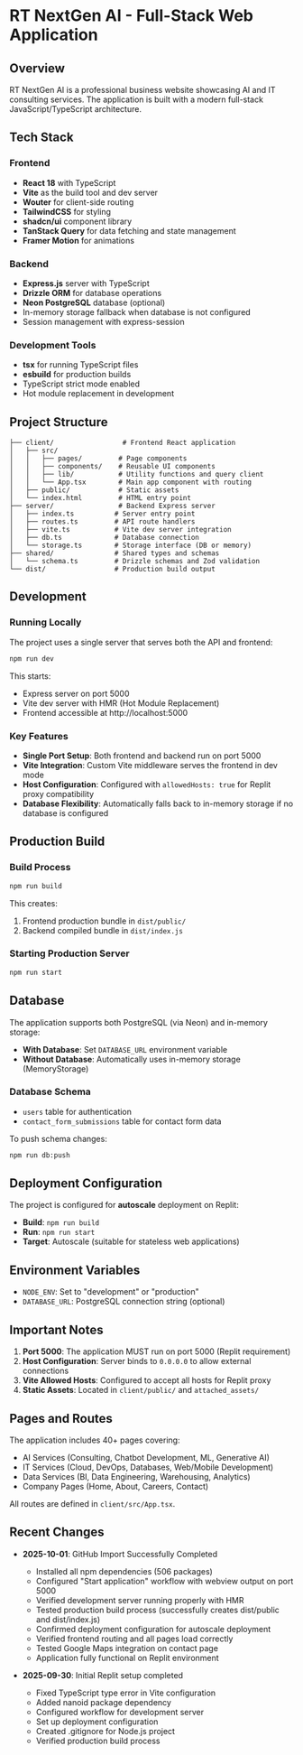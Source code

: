 # RT NextGen AI - Full-Stack Web Application

## Overview
RT NextGen AI is a professional business website showcasing AI and IT consulting services. The application is built with a modern full-stack JavaScript/TypeScript architecture.

## Tech Stack

### Frontend
- **React 18** with TypeScript
- **Vite** as the build tool and dev server
- **Wouter** for client-side routing
- **TailwindCSS** for styling
- **shadcn/ui** component library
- **TanStack Query** for data fetching and state management
- **Framer Motion** for animations

### Backend
- **Express.js** server with TypeScript
- **Drizzle ORM** for database operations
- **Neon PostgreSQL** database (optional)
- In-memory storage fallback when database is not configured
- Session management with express-session

### Development Tools
- **tsx** for running TypeScript files
- **esbuild** for production builds
- TypeScript strict mode enabled
- Hot module replacement in development

## Project Structure

```
├── client/                 # Frontend React application
│   ├── src/
│   │   ├── pages/         # Page components
│   │   ├── components/    # Reusable UI components
│   │   ├── lib/           # Utility functions and query client
│   │   └── App.tsx        # Main app component with routing
│   ├── public/            # Static assets
│   └── index.html         # HTML entry point
├── server/                # Backend Express server
│   ├── index.ts          # Server entry point
│   ├── routes.ts         # API route handlers
│   ├── vite.ts           # Vite dev server integration
│   ├── db.ts             # Database connection
│   └── storage.ts        # Storage interface (DB or memory)
├── shared/               # Shared types and schemas
│   └── schema.ts         # Drizzle schemas and Zod validation
└── dist/                 # Production build output
```

## Development

### Running Locally
The project uses a single server that serves both the API and frontend:

```bash
npm run dev
```

This starts:
- Express server on port 5000
- Vite dev server with HMR (Hot Module Replacement)
- Frontend accessible at http://localhost:5000

### Key Features
- **Single Port Setup**: Both frontend and backend run on port 5000
- **Vite Integration**: Custom Vite middleware serves the frontend in dev mode
- **Host Configuration**: Configured with `allowedHosts: true` for Replit proxy compatibility
- **Database Flexibility**: Automatically falls back to in-memory storage if no database is configured

## Production Build

### Build Process
```bash
npm run build
```

This creates:
1. Frontend production bundle in `dist/public/`
2. Backend compiled bundle in `dist/index.js`

### Starting Production Server
```bash
npm run start
```

## Database

The application supports both PostgreSQL (via Neon) and in-memory storage:

- **With Database**: Set `DATABASE_URL` environment variable
- **Without Database**: Automatically uses in-memory storage (MemoryStorage)

### Database Schema
- `users` table for authentication
- `contact_form_submissions` table for contact form data

To push schema changes:
```bash
npm run db:push
```

## Deployment Configuration

The project is configured for **autoscale** deployment on Replit:
- **Build**: `npm run build`
- **Run**: `npm run start`
- **Target**: Autoscale (suitable for stateless web applications)

## Environment Variables

- `NODE_ENV`: Set to "development" or "production"
- `DATABASE_URL`: PostgreSQL connection string (optional)

## Important Notes

1. **Port 5000**: The application MUST run on port 5000 (Replit requirement)
2. **Host Configuration**: Server binds to `0.0.0.0` to allow external connections
3. **Vite Allowed Hosts**: Configured to accept all hosts for Replit proxy
4. **Static Assets**: Located in `client/public/` and `attached_assets/`

## Pages and Routes

The application includes 40+ pages covering:
- AI Services (Consulting, Chatbot Development, ML, Generative AI)
- IT Services (Cloud, DevOps, Databases, Web/Mobile Development)
- Data Services (BI, Data Engineering, Warehousing, Analytics)
- Company Pages (Home, About, Careers, Contact)

All routes are defined in `client/src/App.tsx`.

## Recent Changes

- **2025-10-01**: GitHub Import Successfully Completed
  - Installed all npm dependencies (506 packages)
  - Configured "Start application" workflow with webview output on port 5000
  - Verified development server running properly with HMR
  - Tested production build process (successfully creates dist/public and dist/index.js)
  - Confirmed deployment configuration for autoscale deployment
  - Verified frontend routing and all pages load correctly
  - Tested Google Maps integration on contact page
  - Application fully functional on Replit environment

- **2025-09-30**: Initial Replit setup completed
  - Fixed TypeScript type error in Vite configuration
  - Added nanoid package dependency
  - Configured workflow for development server
  - Set up deployment configuration
  - Created .gitignore for Node.js project
  - Verified production build process
